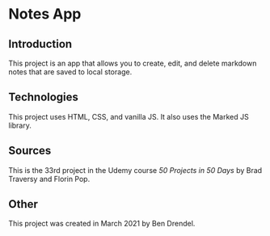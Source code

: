 # Notes App

## Introduction

This project is an app that allows you to create, edit, and delete markdown notes that are saved to local storage.

## Technologies

This project uses HTML, CSS, and vanilla JS.  It also uses the Marked JS library.

## Sources

This is the 33rd project in the Udemy course _50 Projects in 50 Days_ by Brad Traversy and Florin Pop.

## Other

This project was created in March 2021 by Ben Drendel.
